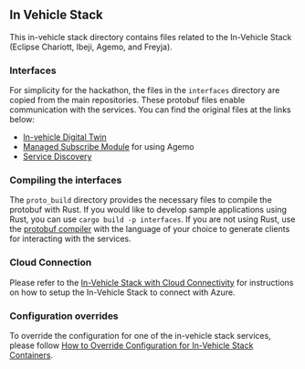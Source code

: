 ## In Vehicle Stack

This in-vehicle stack directory contains files related to the In-Vehicle Stack (Eclipse Chariott, Ibeji, Agemo,
and Freyja).

### Interfaces

For simplicity for the hackathon, the files in the `interfaces` directory are copied from the main
repositories. These protobuf files enable communication with the services. You can find the
original files at the links below:
- [In-vehicle Digital Twin](https://github.com/eclipse-ibeji/ibeji/tree/main/interfaces/invehicle_digital_twin/v1)
- [Managed Subscribe Module](https://github.com/eclipse-ibeji/ibeji/tree/main/interfaces/module/managed_subscribe/v1)
for using Agemo
- [Service Discovery](https://github.com/eclipse-chariott/chariott/tree/main/service_discovery/proto/core/v1)

### Compiling the interfaces

The `proto_build` directory provides the necessary files to compile the protobuf with Rust. If you
would like to develop sample applications using Rust, you can use `cargo build -p interfaces`. If
you are not using Rust, use the [protobuf compiler](https://grpc.io/docs/protoc-installation/) with
the language of your choice to generate clients for interacting with the services.

### Cloud Connection

Please refer to the
[In-Vehicle Stack with Cloud Connectivity](../docs/in-vehicle-stack/azure-cloud-connection.md) for
instructions on how to setup the In-Vehicle Stack to connect with Azure.

### Configuration overrides

To override the configuration for one of the in-vehicle stack services, please follow
[How to Override Configuration for In-Vehicle Stack Containers](../docs/in-vehicle-stack/config_overrides.md/#how-to-override-configuration-for-in-vehicle-stack-containers).
